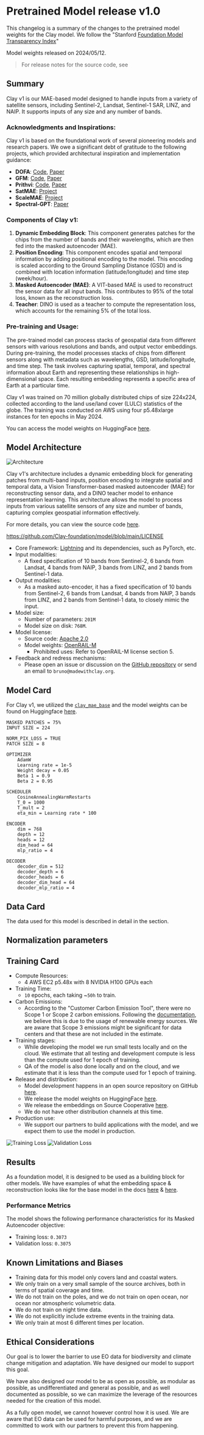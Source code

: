# Pretrained Model release v1.0

This changelog is a summary of the changes to the pretrained model weights for the Clay model. We follow the "Stanford [Foundation Model Transparency Index](https://github.com/stanford-crfm/fmti)"

Model weights released on 2024/05/12.

> For release notes for the source code, see [](software_release)

## Summary

Clay v1 is our MAE-based model designed to handle inputs from a variety of satellite sensors, including Sentinel-2, Landsat, Sentinel-1 SAR, LINZ, and NAIP. It supports inputs of any size and any number of bands.

### **Acknowledgments and Inspirations:**

Clay v1 is based on the foundational work of several pioneering models and research papers. We owe a significant debt of gratitude to the following projects, which provided architectural inspiration and implementation guidance:

- **DOFA**: [Code](https://github.com/zhu-xlab/DOFA), [Paper](https://arxiv.org/abs/2403.15356)
- **GFM**: [Code](https://github.com/mmendiet/GFM), [Paper](https://arxiv.org/abs/2302.04476)
- **Prithvi**: [Code](https://github.com/NASA-IMPACT/hls-foundation-os), [Paper](https://arxiv.org/abs/2310.18660)
- **SatMAE**: [Project](https://sustainlab-group.github.io/SatMAE/)
- **ScaleMAE**: [Project](https://ai-climate.berkeley.edu/scale-mae-website/)
- **Spectral-GPT**: [Paper](https://arxiv.org/abs/2311.07113)

### **Components of Clay v1:**

1. **Dynamic Embedding Block**: This component generates patches for the chips from the number of bands and their wavelengths, which are then fed into the masked autoencoder (MAE).
2. **Position Encoding**: This component encodes spatial and temporal information by adding positional encoding to the model. This encoding is scaled according to the Ground Sampling Distance (GSD) and is combined with location information (latitude/longitude) and time step (week/hour).
3. **Masked Autoencoder (MAE)**: A VIT-based MAE is used to reconstruct the sensor data for all input bands. This contributes to 95% of the total loss, known as the reconstruction loss.
4. **Teacher**: DINO is used as a teacher to compute the representation loss, which accounts for the remaining 5% of the total loss.

### **Pre-training and Usage:**

The pre-trained model can process stacks of geospatial data from different sensors with various resolutions and bands, and output vector embeddings. During pre-training, the model processes stacks of chips from different sensors along with metadata such as wavelengths, GSD, latitude/longitude, and time step. The task involves capturing spatial, temporal, and spectral information about Earth and representing these relationships in high-dimensional space. Each resulting embedding represents a specific area of Earth at a particular time.

Clay v1 was trained on 70 million globally distributed chips of size 224x224, collected according to the land use/land cover (LULC) statistics of the globe. The training was conducted on AWS using four p5.48xlarge instances for ten epochs in May 2024.

You can access the model weights on HuggingFace [here](https://huggingface.co/made-with-clay/Clay/blob/main/clay-v1-base.ckpt).

## Model Architecture
![Architecture](https://github.com/Clay-foundation/model/assets/8049519/f6a1e92c-3993-4148-98a2-e3805dae4414)

Clay v1's architecture includes a dynamic embedding block for generating patches from multi-band inputs, position encoding to integrate spatial and temporal data, a Vision Transformer-based masked autoencoder (MAE) for reconstructing sensor data, and a DINO teacher model to enhance representation learning. This architecture allows the model to process inputs from various satellite sensors of any size and number of bands, capturing complex geospatial information effectively.

For more details, you can view the source code [here](https://github.com/Clay-foundation/model/blob/main/src/model.py).

https://github.com/Clay-foundation/model/blob/main/LICENSE

- Core Framework: [Lightning](https://lightning.ai/) and its dependencies, such as PyTorch, etc.
- Input modalities:
    - A fixed specification of 10 bands from Sentinel-2, 6 bands from Landsat, 4 bands from NAIP, 3 bands from LINZ, and 2 bands from Sentinel-1 data.
- Output modalities:
    - As a masked auto-encoder, it has a fixed specification of 10 bands from Sentinel-2, 6 bands from Landsat, 4 bands from NAIP, 3 bands from LINZ, and 2 bands from Sentinel-1 data, to closely mimic the input.
- Model size:
    - Number of parameters: `201M`
    - Model size on disk: `768M`.
- Model license:
    - Source code: [Apache 2.0](https://github.com/Clay-foundation/model/blob/main/LICENSE)
    - Model weights: [OpenRAIL-M](https://github.com/Clay-foundation/model/blob/main/LICENSE-MODEL.md)
        - Prohibited uses: Refer to OpenRAIL-M license section 5.
- Feedback and redress mechanisms:
    - Please open an issue or discussion on the [GitHub repository](https://github.com/Clay-foundation/model) or send an email to `bruno@madewithclay.org`.

## Model Card

For Clay v1, we utilized the [`clay_mae_base`](https://github.com/Clay-foundation/model/blob/4119be7c4a4f41f9ce026afb24828fa9ef3c9a61/src/model.py#L557-L573) and the model weights can be found on Huggingface [here](https://huggingface.co/made-with-clay/Clay/blob/main/clay-v1-base.ckpt).

```
MASKED PATCHES = 75%
INPUT SIZE = 224

NORM_PIX_LOSS = TRUE
PATCH SIZE = 8

OPTIMIZER
    AdamW
    Learning rate = 1e-5
    Weight decay = 0.05
    Beta 1 = 0.9
    Beta 2 = 0.95

SCHEDULER
    CosineAnnealingWarmRestarts
    T_0 = 1000
    T_mult = 2
    eta_min = Learning rate * 100

ENCODER
    dim = 768
    depth = 12
    heads = 12
    dim_head = 64
    mlp_ratio = 4

DECODER
    decoder_dim = 512
    decoder_depth = 6
    decoder_heads = 6
    decoder_dim_head = 64
    decoder_mlp_ratio = 4
```

## Data Card

The data used for this model is described in detail in the [](training-data) section.

## Normalization parameters

## Training Card

* Compute Resources:
    * 4 AWS EC2 p5.48x  with 8 NVIDIA H100 GPUs each
* Training Time:
    * `10` epochs, each taking ~`50h` to train.
* Carbon Emissions:
    * According to the "Customer Carbon Emission Tool", there were no Scope 1 or Scope 2 carbon emissions. Following the [documentation](https://docs.aws.amazon.com/awsaccountbilling/latest/aboutv2/ccft-estimation.html), we believe this is due to the usage of renewable energy sources. We are aware that Scope 3 emissions might be significant for data centers and that these are not included in the estimate.
* Training stages:
    * While developing the model we run small tests locally and on the cloud. We estimate that all testing and development compute is less than the compute used for 1 epoch of training.
    * QA of the model is also done locally and on the cloud, and we estimate that it is less than the compute used for 1 epoch of training.
* Release and distribution:
    * Model development happens in an open source repository on GitHub [here](https://github.com/Clay-foundation/model/).
    * We release the model weights on HuggingFace [here](https://huggingface.co/made-with-clay/Clay/).
    * We release the embeddings on Source Cooperative [here](https://beta.source.coop/clay/).
    * We do not have other distribution channels at this time.
* Production use:
    * We support our partners to build applications with the model, and we expect them to use the model in production.

![Training Loss](https://github.com/Clay-foundation/model/assets/8049519/b8618d46-a66c-441d-b3b2-e2707d74af95)
![Validation Loss](https://github.com/Clay-foundation/model/assets/8049519/e266abad-bcd6-44e1-a4f2-889eec061748)


## Results

As a foundation model, it is designed to be used as a building block for other models. We have examples of what the embedding space & reconstruction looks like for the base model in the docs [here](visualize-embedding.ipynb) & [here](reconstruction.ipynb).


### Performance Metrics
The model shows the following performance characteristics for its Masked Autoencoder objective:
* Training loss: `0.3073`
* Validation loss: `0.3075`

## Known Limitations and Biases

- Training data for this model only covers land and coastal waters.
- We only train on a very small sample of the source archives, both in terms of spatial coverage and time.
- We do not train on the poles, and we do not train on open ocean, nor ocean nor atmospheric volumetric data.
- We do not train on night time data.
- We do not explicitly include extreme events in the training data.
- We only train at most 6 different times per location.


## Ethical Considerations

Our goal is to lower the barrier to use EO data for biodiversity and climate change mitigation and adaptation. We have designed our model to support this goal.

We have also designed our model to be as open as possible, as modular as possible, as undifferentiated and general as possible, and as well documented as possible, so we can maximize the leverage of the resources needed for the creation of this model.

As a fully open model, we cannot however control how it is used. We are aware that EO data can be used for harmful purposes, and we are committed to work with our partners to prevent this from happening.
